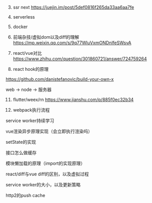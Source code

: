 3. ssr next https://juejin.im/post/5def0816f265da33aa6aa7fe

6. serverless

7. docker
 
8. 前端杂技/虚拟dom以及diff的理解
https://mp.weixin.qq.com/s/9q77WluVxmONDnlfeSWsvA

9. react/vue对比
https://www.zhihu.com/question/301860721/answer/724759264


10. react hook的原理

https://github.com/danistefanovic/build-your-own-x

web -> node -> 服务器

11. flutter/weex/rn
https://www.jianshu.com/p/885f0ec32b34

12. webpack执行流程


service worker持续学习

vue渲染异步原理实现（会立即执行渲染吗）

setState的实现

接口怎么做缓存

模块懒加载的原理（import的实现原理）

react/diff与vue diff的区别，以及虚拟过程

service  worker的大小，以及更新策略

http2的push cache 







